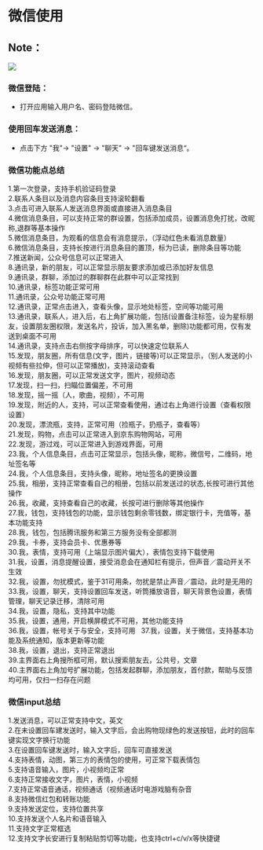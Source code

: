 # 微信使用
## Note：  

![](https://github.com/openthos/community-analysis/blob/master/pic/using-instractions-pic/qq.png)

### 微信登陆：  
- 打开应用输入用户名、密码登陆微信。

### 使用回车发送消息：  
- 点击下方 "我"-> "设置" -> "聊天" -> "回车键发送消息“。

### 微信功能点总结  
  1.第一次登录，支持手机验证码登录  
  2.联系人条目以及消息内容条目支持滚轮翻看  
  3.点击可进入联系人发送消息界面或直接进入消息条目  
  4.微信消息条目，可以支持正常的群设置，包括添加成员，设置消息免打扰，改昵称,退群等基本操作  
  5.微信消息条目，为观看的信息会有消息提示，（浮动红色未看消息数量）  
  6.微信消息条目，支持长按进行消息条目的置顶，标为已读，删除条目等功能  
  7.推送新闻，公众号信息可以正常进入  
  8.通讯录，新的朋友，可以正常显示朋友要求添加或已添加好友信息  
  9.通讯录，群聊，添加过的群聊群在此群中可以正常找到  
  10.通讯录，标签功能正常可用  
  11.通讯录，公众号功能正常可用  
  12.通讯录，正常点击进入，查看头像，显示地处标签，空间等功能可用  
  13.通讯录，联系人，进入后，右上角扩展功能，包括(设置备注标签，设为星标朋友，设置朋友圈权限，发送名片，投诉，加入黑名单，删除)功能都可用，仅有发送到桌面不可用  
  14.通讯录，支持点击右侧按字母排序，可以快速定位联系人  
  15.发现，朋友圈，所有信息(文字，图片，链接等)可以正常显示，（别人发送的小视频有些拉伸，但可以正常播放)，支持滚动查看  
  16.发现，朋友圈，可以正常发送文字，图片，视频动态  
  17.发现，扫一扫，扫瞄位置偏差，不可用  
  18.发现，摇一摇（人，歌曲，视频），不可用  
  19.发现，附近的人，支持，可以正常查看使用，通过右上角进行设置（查看权限设置）  
  20.发现，漂流瓶，支持，正常可用（捡瓶子，扔瓶子，查看等）  
  21.发现，购物，点击可以正常进入到京东购物网站，可用  
  22.发现，游过戏，可以正常进入到游戏界面，可用  
  23.我，个人信息条目，点击可正常显示，包括头像，昵称，微信号，二维码，地址签名等  
  24.我，个人信息条目，支持头像，昵称，地址签名的更换设置  
  25.我，相册，支持正常查看自己的相册，包括以前发送过的状态,长按可进行其他操作  
  26.我，收藏，支持查看自己的收藏，长按可进行删除等其他操作  
  27.我，钱包，支持钱包的功能，显示钱包剩余零钱数，绑定银行卡，充值等，基本功能支持  
  28.我，钱包，包括腾讯服务和第三方服务没有全部都测  
  29.我，卡券，支持会员卡、优惠券等  
  30.我，表情，支持可用（上端显示图片偏大），表情包支持下载使用  
  31.我，设置，消息提醒设置，接受消息会在通知栏有提示，但声音／震动开关不生效  
  32.我，设置，勿扰模式，鉴于31可用条，勿扰是禁止声音／震动，此时是无用的  
  33.我，设置，聊天，支持设置回车发送，听筒播放语音，聊天背景色设置，表情管理，聊天记录迁移，清除可用  
  34.我，设置，隐私，支持其中功能  
  35.我，设置，通用，开启横屏模式不可用，其他功能支持  
  36.我，设置，帐号关于与安全，支持可用  
  37.我，设置，关于微信，支持基本功能及系统通知，版本更新等功能  
  38.我，设置，退出，支持正常退出  
  39.主界面右上角搜所框可用，默认搜索朋友去，公共号，文章  
  40.主界面右上角加号扩展功能，包括发起群聊，添加朋友，首付款，帮助与反馈均可用，仅扫一扫存在问题
  
### 微信input总结
  1.发送消息，可以正常支持中文，英文  
  2.在未设置回车建发送时，输入文字后，会出购物现绿色的发送按钮，此时的回车键实现文字换行功能  
  3.在设置回车键发送时，输入文字后，回车可直接发送  
  4.支持表情，动图，第三方的表情包的使用，可正常下载表情包  
  5.支持语音输入，图片，小视频均正常  
  6.支持正常接收文字，图片，表情，小视频  
  7.支持正常语音通话，视频通话（视频通话时电游戏脑有杂音  
  8.支持微信红包和转账功能  
  9.支持发送定位，支持位置共享  
  10.支持发送个人名片和语音输入  
  11.支持文字正常框选  
  12.支持文字长安进行复制粘贴剪切等功能，也支持ctrl+c/v/x等快捷键  
  
